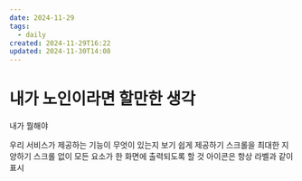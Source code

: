 ```yaml
---
date: 2024-11-29
tags:
  - daily
created: 2024-11-29T16:22
updated: 2024-11-30T14:08
---
```

# 내가 노인이라면 할만한 생각
내가 뭘해야 




우리 서비스가 제공하는 기능이 무엇이 있는지 보기 쉽게 제공하기
스크롤을 최대한 지양하기 스크롤 없이 모든 요소가 한 화면에 출력되도록 할 것
아이콘은 항상 라벨과 같이 표시